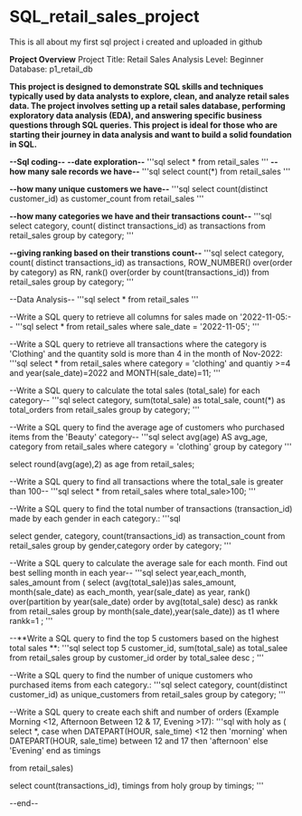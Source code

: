# SQL_retail_sales_project
This is all about my first sql project i created and uploaded in github

**Project Overview**
Project Title: Retail Sales Analysis
Level: Beginner
Database: p1_retail_db

**This project is designed to demonstrate SQL skills and techniques typically used by data analysts to explore, clean, and analyze retail sales data. The project involves setting up a retail sales database, performing exploratory data analysis (EDA), and answering specific business questions through SQL queries. This project is ideal for those who are starting their journey in data analysis and want to build a solid foundation in SQL.**

**--Sql coding--**
**--date exploration--**
'''sql
select * 
from retail_sales
'''
**--how many sale records  we have--**
'''sql
select count(*) 
from retail_sales
'''

**--how many unique customers we have--**
'''sql
select count(distinct customer_id) as customer_count 
from retail_sales
'''

**--how many categories we have and their transactions count--**
'''sql
select category, 
count( distinct transactions_id) as transactions
from retail_sales
group by category;
'''

**--giving ranking based on their transtions count--**
'''sql
select category, 
count( distinct transactions_id) as transactions,
ROW_NUMBER() over(order by category) as RN,
rank() over(order by count(transactions_id))
from retail_sales
group by category;
'''


--Data Analysis--
'''sql
select * from retail_sales
'''

--Write a SQL query to retrieve all columns for sales made on '2022-11-05:--
'''sql
select * 
from retail_sales
where sale_date = '2022-11-05';
'''

--Write a SQL query to retrieve all transactions where the category is 'Clothing' and the quantity sold is more than 4 in the month of Nov-2022:
'''sql
select * 
from retail_sales
where category = 'clothing' and
quantiy >=4 and 
year(sale_date)=2022 and 
MONTH(sale_date)=11;
'''


--Write a SQL query to calculate the total sales (total_sale) for each category--
'''sql
select category, 
sum(total_sale) as total_sale,
count(*) as total_orders
from retail_sales
group by category;
'''


--Write a SQL query to find the average age of customers who purchased items from the 'Beauty' category--
'''sql
select avg(age) AS avg_age, 
category
from retail_sales
where category = 'clothing'
group by category
'''


select round(avg(age),2) as age
from retail_sales;

--Write a SQL query to find all transactions where the total_sale is greater than 100--
'''sql
select * from retail_sales
where total_sale>100;
'''


--Write a SQL query to find the total number of transactions (transaction_id) made by each gender in each category.:
'''sql

select  gender,
category,
count(transactions_id) as transaction_count
from retail_sales
group by gender,category
order by category;
'''


--Write a SQL query to calculate the average sale for each month. Find out best selling month in each year--
'''sql
select year,each_month, sales_amount
from
(
select 
(avg(total_sale))as sales_amount,
month(sale_date) as each_month, 
year(sale_date) as year,
rank() over(partition by year(sale_date) order by avg(total_sale) desc) as rankk
from retail_sales
group by month(sale_date),year(sale_date)) as t1
where rankk=1
 ;
'''


 --**Write a SQL query to find the top 5 customers based on the highest total sales **:
 '''sql
select top 5
customer_id,
sum(total_sale) as total_salee
from retail_sales
group by customer_id
order by 
total_salee desc
;
'''


--Write a SQL query to find the number of unique customers who purchased items from each category.:
'''sql
select category, 
count(distinct customer_id) as unique_customers
from retail_sales
group by category;
'''


--Write a SQL query to create each shift and number of orders (Example Morning <12, Afternoon Between 12 & 17, Evening >17):
'''sql
with holy as (
select *,
case
		when DATEPART(HOUR, sale_time) <12  then 'morning'
		when DATEPART(HOUR, sale_time) between 12 and 17 then 'afternoon'
		else 'Evening'
		end as timings

from retail_sales)

select count(transactions_id), timings
from holy 
group by timings;
'''


--end--
